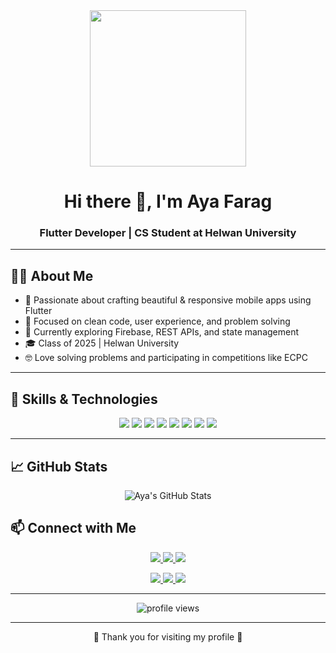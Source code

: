 <div id="header" align="center">
  <img src="https://media4.giphy.com/media/v1.Y2lkPTc5MGI3NjExdXk1YnliNzVhdHNkMXoxampjdGtzamJkZnBsdzc1d3RpZXVkdm1qeiZlcD12MV9pbnRlcm5hbF9naWZfYnlfaWQmY3Q9cw/p3jODc8SCg6H5VwSdJ/giphy.gif" width="250"/>
</div>

<h1 align="center">Hi there 👋, I'm Aya Farag</h1>
<h3 align="center">Flutter Developer | CS Student at Helwan University</h3>

---

## 💁‍♀️ About Me

- 🚀 Passionate about crafting beautiful & responsive mobile apps using Flutter  
- 🎯 Focused on clean code, user experience, and problem solving  
- 🌱 Currently exploring Firebase, REST APIs, and state management  
- 🎓 Class of 2025 | Helwan University  
- 🤓 Love solving problems and participating in competitions like ECPC

---

## 🚀 Skills & Technologies

<p align="center">
  <img src="https://img.shields.io/badge/Flutter-02569B?style=for-the-badge&logo=flutter&logoColor=white"/>
  <img src="https://img.shields.io/badge/.NET-512BD4?style=for-the-badge&logo=dotnet&logoColor=white"/>
  <img src="https://img.shields.io/badge/Hadoop-66CCFF?style=for-the-badge&logo=apachehadoop&logoColor=white"/>
  <img src="https://img.shields.io/badge/Kafka-231F20?style=for-the-badge&logo=apachekafka&logoColor=white"/>
  <img src="https://img.shields.io/badge/Spark-E25A1C?style=for-the-badge&logo=apachespark&logoColor=white"/>
  <img src="https://img.shields.io/badge/SQL-4479A1?style=for-the-badge&logo=mysql&logoColor=white"/>
  <img src="https://img.shields.io/badge/MongoDB-47A248?style=for-the-badge&logo=mongodb&logoColor=white"/>
  <img src="https://img.shields.io/badge/Docker-2496ED?style=for-the-badge&logo=docker&logoColor=white"/>
</p>

---

## 📈 GitHub Stats

<p align="center">
  <img src="https://github-readme-stats.vercel.app/api?username=ayafarag701&show_icons=true&theme=tokyonight" alt="Aya's GitHub Stats" />
</p>



## 📫 Connect with Me

<p align="center">
  <a href="mailto:ayafarag701@gmail.com">
    <img src="https://img.shields.io/badge/-Gmail-D14836?style=for-the-badge&logo=gmail&logoColor=white" />
  </a>
  <a href="https://www.linkedin.com/in/aya-farag-767b65264/">
    <img src="https://img.shields.io/badge/-LinkedIn-0A66C2?style=for-the-badge&logo=linkedin&logoColor=white" />
  </a>
  <a href="https://github.com/ayafarag701">
    <img src="https://img.shields.io/badge/-GitHub-181717?style=for-the-badge&logo=github&logoColor=white" />
  </a>
</p>

<p align="center">
  <a href="https://codeforces.com/profile/___Aya___">
    <img src="https://img.shields.io/badge/Codeforces-orange?style=for-the-badge&logo=codeforces&logoColor=white" />
  </a>
  <a href="https://icpc.global/ICPCID/LNQQLL08NZUJ">
    <img src="https://img.shields.io/badge/ICPC-blue?style=for-the-badge&logo=icpc&logoColor=white" />
  </a>
  <a href="https://www.facebook.com/aya.farag.3958914">
    <img src="https://img.shields.io/badge/Facebook-%231877F2.svg?&style=for-the-badge&logo=facebook&logoColor=white" />
  </a>
</p>

---

<p align="center">
  <img src="https://komarev.com/ghpvc/?username=ayafarag701&label=Profile%20views&color=0e75b6&style=flat" alt="profile views"/>
</p>

---

<p align="center">💙 Thank you for visiting my profile 💙</p>
